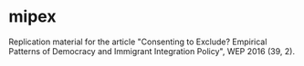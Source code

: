 # mipex
Replication material for the article "Consenting to Exclude? Empirical Patterns of Democracy and Immigrant Integration Policy", WEP 2016 (39, 2). 
